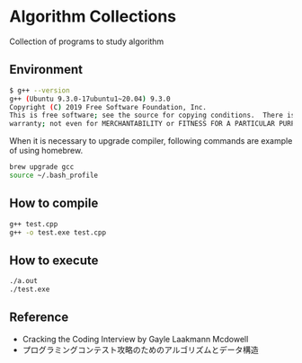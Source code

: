 # Algorithm Collections

Collection of programs to study algorithm

## Environment

```bash
$ g++ --version
g++ (Ubuntu 9.3.0-17ubuntu1~20.04) 9.3.0
Copyright (C) 2019 Free Software Foundation, Inc.
This is free software; see the source for copying conditions.  There is NO
warranty; not even for MERCHANTABILITY or FITNESS FOR A PARTICULAR PURPOSE.
```

When it is necessary to upgrade compiler, following commands are example of using homebrew.

```bash
brew upgrade gcc
source ~/.bash_profile
```

## How to compile

```bash
g++ test.cpp
g++ -o test.exe test.cpp
```

## How to execute

```bash
./a.out
./test.exe
```

## Reference

- Cracking the Coding Interview by Gayle Laakmann Mcdowell
- プログラミングコンテスト攻略のためのアルゴリズムとデータ構造
